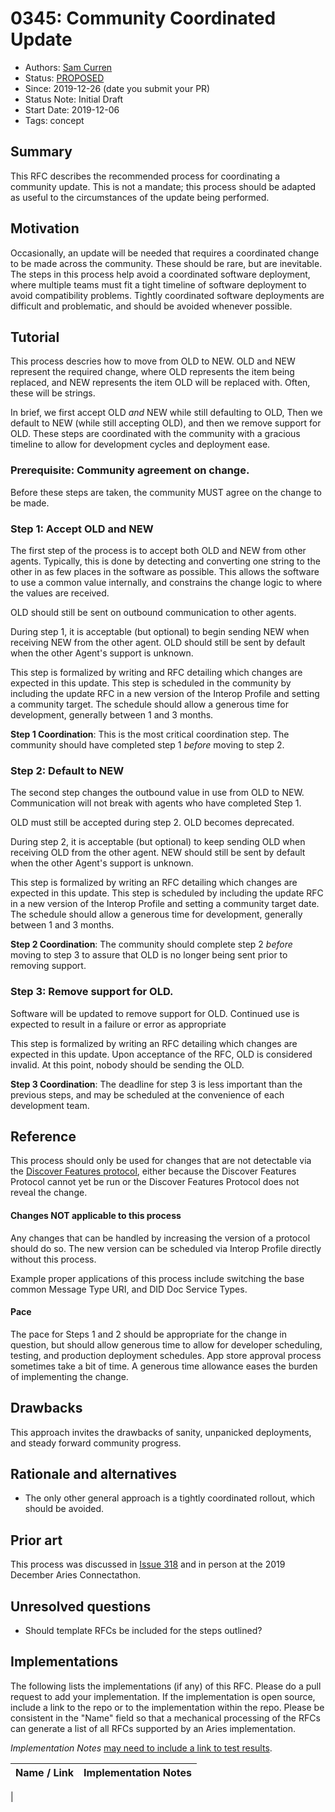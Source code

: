 # 0345: Community Coordinated Update
- Authors: [Sam Curren](telegramsam@gmail.com)
- Status: [PROPOSED](/README.md#proposed)
- Since: 2019-12-26 (date you submit your PR)
- Status Note: Initial Draft
- Start Date: 2019-12-06
- Tags: concept

## Summary

This RFC describes the recommended process for coordinating a community update. This is not a mandate; this process should be adapted as useful to the circumstances of the update being performed.

## Motivation

Occasionally, an update will be needed that requires a coordinated change to be made across the community. These should be rare, but are inevitable. The steps in this process help avoid a coordinated software deployment, where multiple teams must fit a tight timeline of software deployment to avoid compatibility problems. Tightly coordinated software deployments are difficult and problematic, and should be avoided whenever possible.

## Tutorial

This process descries how to move from OLD to NEW. OLD and NEW represent the required change, where OLD represents the item being replaced, and NEW represents the item OLD will be replaced with. Often, these will be strings. 

In brief, we first accept OLD _and_ NEW while still defaulting to OLD, Then we default to NEW (while still accepting OLD), and then we remove support for OLD. These steps are coordinated with the community with a gracious timeline to allow for development cycles and deployment ease.

### Prerequisite: Community agreement on change.

Before these steps are taken, the community MUST agree on the change to be made. 

### Step 1: Accept OLD and NEW 

The first step of the process is to accept both OLD and NEW from other agents. Typically, this is done by detecting and converting one string to the other in as few places in the software as possible. This allows the software to use a common value internally, and constrains the change logic to where the values are received.

OLD should still be sent on outbound communication to other agents.

During step 1, it is acceptable (but optional) to begin sending NEW when receiving NEW from the other agent. OLD should still be sent by default when the other Agent's support is unknown.

This step is formalized by writing and RFC detailing which changes are expected in this update. This step is scheduled in the community by including the update RFC in a new version of the Interop Profile and setting a community target. The schedule should allow a generous time for development, generally between 1 and 3 months.

**Step 1 Coordination**: This is the most critical coordination step. The community should have completed step 1 _before_ moving to step 2.

### Step 2: Default to NEW

The second step changes the outbound value in use from OLD to NEW. Communication will not break with agents who have completed Step 1. 

OLD must still be accepted during step 2. OLD becomes deprecated.

During step 2, it is acceptable (but optional) to keep sending OLD when receiving OLD from the other agent. NEW should still be sent by default when the other Agent's support is unknown.

This step is formalized by writing an RFC detailing which changes are expected in this update. This step is scheduled by including the update RFC in a new version of the Interop Profile and setting a community target date. The schedule should allow a generous time for development, generally between 1 and 3 months.

**Step 2 Coordination**: The community should complete step 2 _before_ moving to step 3 to assure that OLD is no longer being sent prior to removing support.

### Step 3: Remove support for OLD.

Software will be updated to remove support for OLD. Continued use is expected to result in a failure or error as appropriate

This step is formalized by writing an RFC detailing which changes are expected in this update. Upon acceptance of the RFC, OLD is considered invalid. At this point, nobody should be sending the OLD.

**Step 3 Coordination**: The deadline for step 3 is less important than the previous steps, and may be scheduled at the convenience of each development team.

## Reference

This process should only be used for changes that are not detectable via the [Discover Features protocol](https://github.com/hyperledger/aries-rfcs/blob/master/features/0031-discover-features/README.md), either because the Discover Features Protocol cannot yet be run or the Discover Features Protocol does not reveal the change.

#### Changes NOT applicable to this process

Any changes that can be handled by increasing the version of a protocol should do so. The new version can be scheduled via Interop Profile directly without this process.

Example proper applications of this process include switching the base common Message Type URI, and DID Doc Service Types.

#### Pace

The pace for Steps 1 and 2 should be appropriate for the change in question, but should allow generous time to allow for developer scheduling, testing, and production deployment schedules. App store approval process sometimes take a bit of time. A generous time allowance eases the burden of implementing the change.

## Drawbacks

This approach invites the drawbacks of sanity, unpanicked deployments, and steady forward community progress.

## Rationale and alternatives

- The only other general approach is a tightly coordinated rollout, which should be avoided.

## Prior art

This process was discussed in [Issue 318](https://github.com/hyperledger/aries-rfcs/issues/318) and in person at the 2019 December Aries Connectathon.

## Unresolved questions

- Should template RFCs be included for the steps outlined?
## Implementations

The following lists the implementations (if any) of this RFC. Please do a pull request to add your implementation. If the implementation is open source, include a link to the repo or to the implementation within the repo. Please be consistent in the "Name" field so that a mechanical processing of the RFCs can generate a list of all RFCs supported by an Aries implementation.

*Implementation Notes* [may need to include a link to test results](https://github.com/hyperledger/aries-rfcs/blob/master/README.md#accepted).

Name / Link | Implementation Notes
--- | ---
 | 

